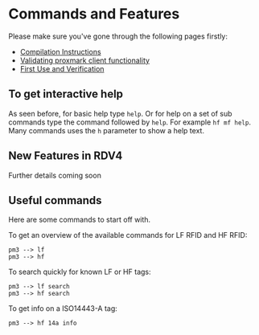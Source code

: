 
# Commands and Features

Please make sure you've gone through the following pages firstly:

* [Compilation Instructions](/doc/md/Use_of_Proxmark/0_Compilation-Instructions.md)
* [Validating proxmark client functionality](/doc/md/Use_of_Proxmark/1_Validation.md)
* [First Use and Verification](/doc/md/Use_of_Proxmark/2_Configuration-and-Verification.md)

## To get interactive help

As seen before, for basic help type `help`. Or for help on a set of sub commands type the command followed by `help`. For example `hf mf help`.  Many commands uses the `h` parameter to show a help text.

## New Features in RDV4

Further details coming soon

## Useful commands

Here are some commands to start off with.

To get an overview of the available commands for LF RFID and HF RFID:
```
pm3 --> lf
pm3 --> hf
```

To search quickly for known LF or HF tags:
```
pm3 --> lf search
pm3 --> hf search
```

To get info on a ISO14443-A tag:
```
pm3 --> hf 14a info
```
